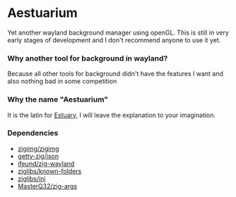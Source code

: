 # Aestuarium

Yet another wayland background manager using openGL. This is still in very early stages of development and I don't recommend anyone to use it yet.

### Why another tool for background in wayland?

Because all other tools for background didn't have the features I want and also nothing bad in some competition

### Why the name "Aestuarium" 

It is the latin for [Estuary](https://en.wikipedia.org/wiki/Estuary), I will leave the explanation to your imagination.

### Dependencies

- [zigimg/zigimg](https://github.com/zigimg/zigimg)
- [getty-zig/json](https://github.com/getty-zig/json)
- [ifeund/zig-wayland](https://codeberg.org/ifreund/zig-wayland)
- [ziglibs/known-folders](https://github.com/ziglibs/known-folders)
- [ziglibs/ini](https://github.com/ziglibs/ini)
- [MasterQ32/zig-args](https://github.com/MasterQ32/zig-args)
